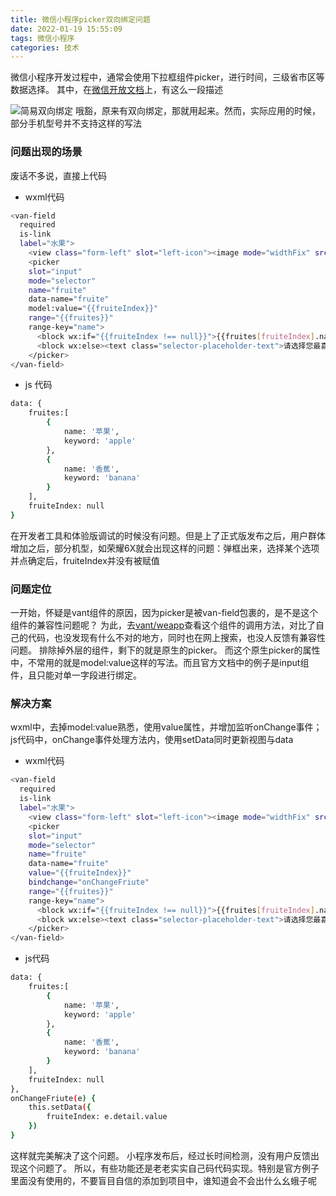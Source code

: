 ```yaml
---
title: 微信小程序picker双向绑定问题
date: 2022-01-19 15:55:09
tags: 微信小程序
categories: 技术
---
```


微信小程序开发过程中，通常会使用下拉框组件picker，进行时间，三级省市区等数据选择。
其中，在[微信开放文档](https://developers.weixin.qq.com/miniprogram/dev/framework/view/two-way-bindings.html)上，有这么一段描述

![简易双向绑定](https://s3.bmp.ovh/imgs/2022/01/ed07b781bb8f31d9.png)
哦豁，原来有双向绑定，那就用起来。然而，实际应用的时候，部分手机型号并不支持这样的写法

### 问题出现的场景

废话不多说，直接上代码

- wxml代码
``` bash
<van-field
  required
  is-link
  label="水果">
    <view class="form-left" slot="left-icon"><image mode="widthFix" src="../../images/fruite.png" style="width: 26rpx; height: 26rpx;" /></view>
    <picker
    slot="input"
    mode="selector"
    name="fruite"
    data-name="fruite"
    model:value="{{fruiteIndex}}"
    range="{{fruites}}"
    range-key="name">
      <block wx:if="{{fruiteIndex !== null}}">{{fruites[fruiteIndex].name}}</block>
      <block wx:else><text class="selector-placeholder-text">请选择您最喜欢的水果</text></block>
    </picker>
</van-field>
```

- js 代码

``` bash
data: {
    fruites:[
        {
            name: '苹果',
            keyword: 'apple'
        },
        {
            name: '香蕉',
            keyword: 'banana'
        }
    ],
    fruiteIndex: null
}
```
在开发者工具和体验版调试的时候没有问题。但是上了正式版发布之后，用户群体增加之后，部分机型，如荣耀6X就会出现这样的问题：弹框出来，选择某个选项并点确定后，fruiteIndex并没有被赋值


### 问题定位

一开始，怀疑是vant组件的原因，因为picker是被van-field包裹的，是不是这个组件的兼容性问题呢？
为此，去[vant/weapp](https://vant-contrib.gitee.io/vant-weapp/#/field)查看这个组件的调用方法，对比了自己的代码，也没发现有什么不对的地方，同时也在网上搜索，也没人反馈有兼容性问题。
排除掉外层的组件，剩下的就是原生的picker。
而这个原生picker的属性中，不常用的就是model:value这样的写法。而且官方文档中的例子是input组件，且只能对单一字段进行绑定。

### 解决方案

wxml中，去掉model:value熟悉，使用value属性，并增加监听onChange事件；js代码中，onChange事件处理方法内，使用setData同时更新视图与data

- wxml代码
``` bash
<van-field
  required
  is-link
  label="水果">
    <view class="form-left" slot="left-icon"><image mode="widthFix" src="../../images/fruite.png" style="width: 26rpx; height: 26rpx;" /></view>
    <picker
    slot="input"
    mode="selector"
    name="fruite"
    data-name="fruite"
    value="{{fruiteIndex}}"
    bindchange="onChangeFriute"
    range="{{fruites}}"
    range-key="name">
      <block wx:if="{{fruiteIndex !== null}}">{{fruites[fruiteIndex].name}}</block>
      <block wx:else><text class="selector-placeholder-text">请选择您最喜欢的水果</text></block>
    </picker>
</van-field>
```

- js代码
``` bash
data: {
    fruites:[
        {
            name: '苹果',
            keyword: 'apple'
        },
        {
            name: '香蕉',
            keyword: 'banana'
        }
    ],
    fruiteIndex: null
},
onChangeFriute(e) {
    this.setData({
        fruiteIndex: e.detail.value
    })
}
```

这样就完美解决了这个问题。
小程序发布后，经过长时间检测，没有用户反馈出现这个问题了。
所以，有些功能还是老老实实自己码代码实现。特别是官方例子里面没有使用的，不要盲目自信的添加到项目中，谁知道会不会出什么幺蛾子呢
